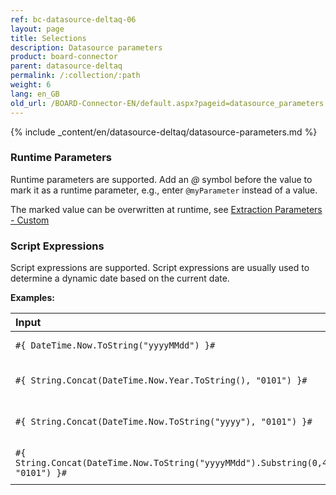 ```yaml
---
ref: bc-datasource-deltaq-06
layout: page
title: Selections
description: Datasource parameters
product: board-connector
parent: datasource-deltaq
permalink: /:collection/:path
weight: 6
lang: en_GB
old_url: /BOARD-Connector-EN/default.aspx?pageid=datasource_parameters
---
```


{% include _content/en/datasource-deltaq/datasource-parameters.md %}

### Runtime Parameters
Runtime parameters are supported. 
Add an *@* symbol before the value to mark it as a runtime parameter, e.g., enter `@myParameter` instead of a value.

The marked value can be overwritten at runtime, see [Extraction Parameters - Custom](../advanced-techniques/extraction-parameters#custom)

### Script Expressions
Script expressions are supported.
Script expressions are usually used to determine a dynamic date based on the current date. 

**Examples:**

|   Input                         | Output                                                                         | Description              |
|:--------------------------------------|:------------------------------------------------------------------------------|:--------------------|
|```#{ DateTime.Now.ToString("yyyyMMdd") }#```                                       | yyyyMMdd | Current date in SAP format          |
|```#{ String.Concat(DateTime.Now.Year.ToString(), "0101") }#```                     | yyyy0101 | Current year concatenated with "0101"           |
|```#{ String.Concat(DateTime.Now.ToString("yyyy"), "0101") }#```                    | yyyy0101 | Current year concatenated with "0101"            |
|```#{ String.Concat(DateTime.Now.ToString("yyyyMMdd").Substring(0,4), "0101") }#``` | yyyy0101 | Current year concatenated with "0101"           |

